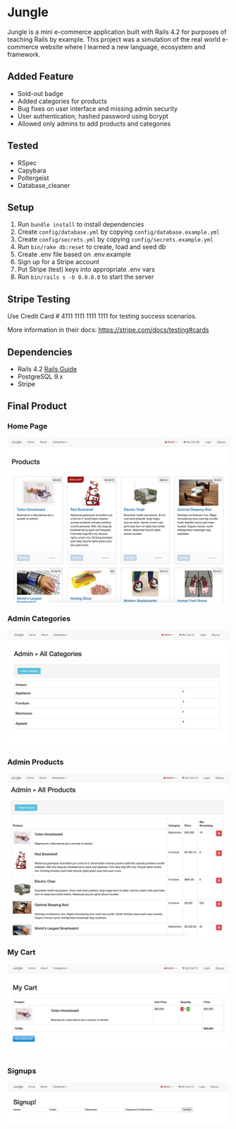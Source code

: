 # Jungle

Jungle is a mini e-commerce application built with Rails 4.2 for purposes of teaching Rails by example. This project was a simulation of the real world e-commerce website where I learned a new language, ecosystem and framework.

## Added Feature
- Sold-out badge
- Added categories for products
- Bug fixes on user interface and missing admin security
- User authentication; hashed password using bcrypt
- Allowed only admins to add products and categories

## Tested 
- RSpec
- Capybara
- Poltergeist
- Database_cleaner

## Setup

1. Run `bundle install` to install dependencies
2. Create `config/database.yml` by copying `config/database.example.yml`
3. Create `config/secrets.yml` by copying `config/secrets.example.yml`
4. Run `bin/rake db:reset` to create, load and seed db
5. Create .env file based on .env.example
6. Sign up for a Stripe account
7. Put Stripe (test) keys into appropriate .env vars
8. Run `bin/rails s -b 0.0.0.0` to start the server

## Stripe Testing

Use Credit Card # 4111 1111 1111 1111 for testing success scenarios.

More information in their docs: <https://stripe.com/docs/testing#cards>

## Dependencies

* Rails 4.2 [Rails Guide](http://guides.rubyonrails.org/v4.2/)
* PostgreSQL 9.x
* Stripe

## Final Product

### Home Page
!["screenshot of homepage"](./docs/jungle-homepage.jpg)

### Admin Categories
!["screenshot of admin categories"](./docs/admin-categories.jpg)

### Admin Products
!["screenshot of admin products"](./docs/admin-products.jpg)

### My Cart
!["screenshot of cart"](./docs/my-cart.jpg)

### Signups
!["screenshot of signups"](./docs/signup-page.jpg)
